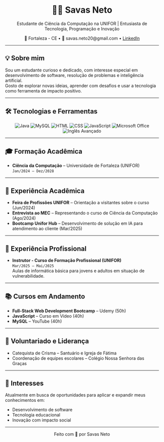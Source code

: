 <h1 align="center">👨‍💻 Savas Neto</h1>

<p align="center">
  Estudante de Ciência da Computação na UNIFOR | Entusiasta de Tecnologia, Programação e Inovação
</p>

<p align="center">
  📍 Fortaleza - CE • 📧 savas.neto20@gmail.com • 
  <a href="https://br.linkedin.com/in/savasneto" target="_blank">LinkedIn</a>
</p>

---

## 💡 Sobre mim

Sou um estudante curioso e dedicado, com interesse especial em desenvolvimento de software, resolução de problemas e inteligência artificial.  
Gosto de explorar novas ideias, aprender com desafios e usar a tecnologia como ferramenta de impacto positivo.

---

## 🛠️ Tecnologias e Ferramentas

<div align="center">
  <img src="https://img.icons8.com/color/48/000000/java-coffee-cup-logo.png" alt="Java" title="Java"/>
  <img src="https://img.icons8.com/ios-filled/48/000000/mysql-logo.png" alt="MySQL" title="MySQL"/>
  <img src="https://img.icons8.com/color/48/html-5--v1.png" alt="HTML" title="HTML"/>
  <img src="https://img.icons8.com/color/48/css3.png" alt="CSS" title="CSS"/>
  <img src="https://img.icons8.com/color/48/javascript--v1.png" alt="JavaScript" title="JavaScript"/>
  <img src="https://img.icons8.com/color/48/microsoft-office-2019.png" alt="Microsoft Office" title="Microsoft Office"/>
  <img src="https://img.icons8.com/ios-filled/48/000000/usa.png" alt="Inglês Avançado" title="Inglês Avançado"/>
</div>

---

## 🎓 Formação Acadêmica

- **Ciência da Computação** – Universidade de Fortaleza (UNIFOR)  
  `Jan/2024 – Dez/2028`

---

## 🧠 Experiência Acadêmica

- **Feira de Profissões UNIFOR** – Orientação a visitantes sobre o curso (Jun/2024)  
- **Entrevista ao MEC** – Representando o curso de Ciência da Computação (Ago/2024)  
- **Bootcamp Unifor Hub** – Desenvolvimento de solução em IA para atendimento ao cliente (Mar/2025)

---

## 💼 Experiência Profissional

- **Instrutor - Curso de Formação Profissional (UNIFOR)**  
  `Mar/2025 – Mai/2025`  
  Aulas de informática básica para jovens e adultos em situação de vulnerabilidade.

---

## 📚 Cursos em Andamento

- **Full-Stack Web Development Bootcamp** – Udemy (50h)  
- **JavaScript** – Curso em Vídeo (40h)  
- **MySQL** – YouTube (40h)

---

## 🤝 Voluntariado e Liderança

- Catequista de Crisma – Santuário e Igreja de Fátima  
- Coordenação de equipes escolares – Colégio Nossa Senhora das Graças

---

## 🚀 Interesses

Atualmente em busca de oportunidades para aplicar e expandir meus conhecimentos em:
- Desenvolvimento de software
- Tecnologia educacional
- Inovação com impacto social

---

<p align="center">
  Feito com 💙 por Savas Neto
</p>
